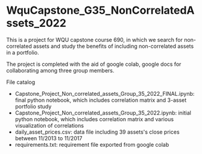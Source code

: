 # WquCapstone_G35_NonCorrelatedAssets_2022
This is a project for WQU capstone course 690, in which we search for non-correlated assets and study the benefits of including non-correlated assets in a portfolio.

The project is completed with the aid of google colab, google docs for collaborating among three group members.

File catalog
* Capstone_Project_Non_correlated_assets_Group_35_2022_FINAL.ipynb: final python notebook, which includes correlation matrix and 3-asset portfolio study
* Capstone_Project_Non_correlated_assets_Group_35_2022.ipynb: initial python notebook, which includes correlation matrix and various visualization of correlations
* daily_asset_prices.csv: data file including 39 assets's close prices between 11/2013 to 11/2017
* requirements.txt: requirement file exported from google colab
